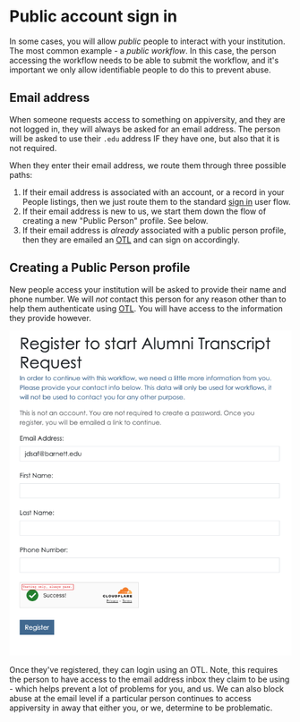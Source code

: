 # Public account sign in
In some cases, you will allow *public* people to interact with your institution.  The most common example - a *public workflow*.  In this case, the person accessing the workflow needs to be able to submit the workflow, and it's important we only allow identifiable people to do this to prevent abuse.  

## Email address
When someone requests access to something on appiversity, and they are not logged in, they will always be asked for an email address.  The person will be asked to use their `.edu` address IF they have one, but also that it is not required.

When they enter their email address, we route them through three possible paths:

1. If their email address is associated with an account, or a record in your People listings, then we just route them to the standard [sign in](./index.md) user flow.
2. If their email address is new to us, we start them down the flow of creating a new "Public Person" profile.  See below.
3. If their email address is *already* associated with a public person profile, then they are emailed an [OTL](./otl.md) and can sign on accordingly.

## Creating a Public Person profile
New people access your institution will be asked to provide their name and phone number.  We will *not* contact this person for any reason other than to help them authenticate using [OTL](./otl.md).  You will have access to the information they provide however.

![public](../images/publicprofile.png)

Once they've registered, they can login using an OTL.  Note, this requires the person to have access to the email address inbox they claim to be using - which helps prevent a lot of problems for you, and us.  We can  also block abuse at the email level if a particular person continues to access appiversity in away that either you, or we, determine to be problematic.  